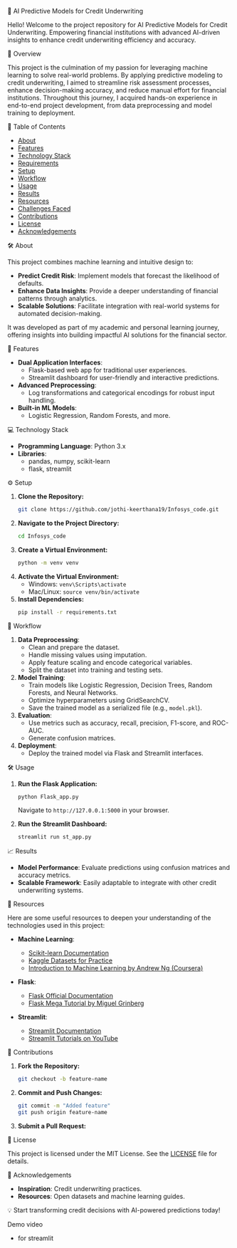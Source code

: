 🚀 AI Predictive Models for Credit Underwriting


Hello! Welcome to the project repository for AI Predictive Models for Credit Underwriting.
Empowering financial institutions with advanced AI-driven insights to enhance credit underwriting efficiency and accuracy.

📜 Overview

This project is the culmination of my passion for leveraging machine learning to solve real-world problems. By applying predictive modeling to credit underwriting, I aimed to streamline risk assessment processes, enhance decision-making accuracy, and reduce manual effort for financial institutions. Throughout this journey, I acquired hands-on experience in end-to-end project development, from data preprocessing and model training to deployment.

📂 Table of Contents

- [About](#About)
- [Features](#Features)
- [Technology Stack](#Technology-stack)
- [Requirements](#Requirements)
- [Setup](#setup)
- [Workflow](#workflow)
- [Usage](#usage)
- [Results](#results)
- [Resources](#resources)
- [Challenges Faced](#challenges-faced)
- [Contributions](#contributions)
- [License](#license)
- [Acknowledgements](#acknowledgements)

🛠️ About

This project combines machine learning and intuitive design to:
- **Predict Credit Risk**: Implement models that forecast the likelihood of defaults.
- **Enhance Data Insights**: Provide a deeper understanding of financial patterns through analytics.
- **Scalable Solutions**: Facilitate integration with real-world systems for automated decision-making.

It was developed as part of my academic and personal learning journey, offering insights into building impactful AI solutions for the financial sector.

🌟 Features

- **Dual Application Interfaces**:
  - Flask-based web app for traditional user experiences.
  - Streamlit dashboard for user-friendly and interactive predictions.
- **Advanced Preprocessing**:
  - Log transformations and categorical encodings for robust input handling.
- **Built-in ML Models**:
  - Logistic Regression, Random Forests, and more.

💻 Technology Stack

- **Programming Language**: Python 3.x
- **Libraries**:
  - pandas, numpy, scikit-learn
  - flask, streamlit

⚙️ Setup

1. **Clone the Repository:**
   ```bash
   git clone https://github.com/jothi-keerthana19/Infosys_code.git
   ```
2. **Navigate to the Project Directory:**
   ```bash
   cd Infosys_code
   ```
3. **Create a Virtual Environment:**
   ```bash
   python -m venv venv
   ```
4. **Activate the Virtual Environment:**
   - Windows: `venv\Scripts\activate`
   - Mac/Linux: `source venv/bin/activate`
5. **Install Dependencies:**
   ```bash
   pip install -r requirements.txt
   ```

🔄 Workflow

1. **Data Preprocessing**:
   - Clean and prepare the dataset.
   - Handle missing values using imputation.
   - Apply feature scaling and encode categorical variables.
   - Split the dataset into training and testing sets.
2. **Model Training**:
   - Train models like Logistic Regression, Decision Trees, Random Forests, and Neural Networks.
   - Optimize hyperparameters using GridSearchCV.
   - Save the trained model as a serialized file (e.g., `model.pkl`).
3. **Evaluation**:
   - Use metrics such as accuracy, recall, precision, F1-score, and ROC-AUC.
   - Generate confusion matrices.
4. **Deployment**:
   - Deploy the trained model via Flask and Streamlit interfaces.

🛠️ Usage

1. **Run the Flask Application:**
   ```bash
   python Flask_app.py
   ```
   Navigate to `http://127.0.0.1:5000` in your browser.

2. **Run the Streamlit Dashboard:**
   ```bash
   streamlit run st_app.py
   ```

📈 Results

- **Model Performance**: Evaluate predictions using confusion matrices and accuracy metrics.
- **Scalable Framework**: Easily adaptable to integrate with other credit underwriting systems.

📘 Resources

Here are some useful resources to deepen your understanding of the technologies used in this project:

- **Machine Learning**:
  - [Scikit-learn Documentation](https://scikit-learn.org/stable/)
  - [Kaggle Datasets for Practice](https://www.kaggle.com/datasets)
  - [Introduction to Machine Learning by Andrew Ng (Coursera)](https://www.coursera.org/learn/machine-learning)

- **Flask**:
  - [Flask Official Documentation](https://flask.palletsprojects.com/)
  - [Flask Mega Tutorial by Miguel Grinberg](https://blog.miguelgrinberg.com/category/Flask)

- **Streamlit**:
  - [Streamlit Documentation](https://docs.streamlit.io/)
  - [Streamlit Tutorials on YouTube](https://www.youtube.com/results?search_query=streamlit+tutorial)


📘 Contributions

1. **Fork the Repository:**
   ```bash
   git checkout -b feature-name
   ```
2. **Commit and Push Changes:**
   ```bash
   git commit -m "Added feature"
   git push origin feature-name
   ```
3. **Submit a Pull Request:**

📜 License

This project is licensed under the MIT License. See the [LICENSE](LICENSE) file for details.

🙌 Acknowledgements

- **Inspiration**: Credit underwriting practices.
- **Resources**: Open datasets and machine learning guides.

💡 Start transforming credit decisions with AI-powered predictions today!

Demo video
 - for streamlit
   
